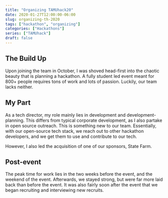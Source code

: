 ```yaml
---
title: "Organizing TAMUhack20"
date: 2020-01-27T12:00:00-06:00
slug: organizing-th-2020
tags: ["hackathon", "organizing"]
categories: ["Hackathons"]
series: ["TAMUhack"]
draft: false
---
```



## The Build Up 

Upon joining the team in October, I was shoved head-first into the chaotic beauty that is planning a hackathon. A fully student led event meant for 800+ people requires tons of work and lots of passion. Luckily, our team lacks neither.

## My Part 

As a tech director, my role mainly lies in development and development-planning. This differs from typical corporate development, as I also partake in open source outreach. This is something new to our team. Essentially, with our open-source tech stack, we reach out to other hackathon developers, and we get them to use and contribute to our tech.

However, I also led the acquisition of one of our sponsors, State Farm. 

## Post-event

The peak time for work lies in the two weeks before the event, and the weekend of the event. Afterwards, we stayed strong, but were far more laid back than before the event. It was also fairly soon after the event that we began recruiting and interviewing new recruits.
